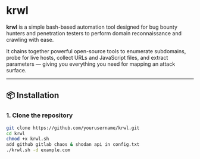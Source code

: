 # krwl

**krwl** is a simple bash-based automation tool designed for bug bounty hunters and penetration testers to perform domain reconnaissance and crawling with ease.

It chains together powerful open-source tools to enumerate subdomains, probe for live hosts, collect URLs and JavaScript files, and extract parameters — giving you everything you need for mapping an attack surface.

---

## 📦 Installation

### 1. Clone the repository

```bash
git clone https://github.com/yourusername/krwl.git
cd krwl
chmod +x krwl.sh
add github gitlab chaos & shodan api in config.txt
./krwl.sh -d example.com
```




